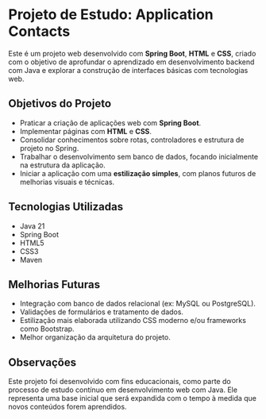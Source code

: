 # Projeto de Estudo: Application Contacts

Este é um projeto web desenvolvido com **Spring Boot**, **HTML** e **CSS**, criado com o objetivo de aprofundar o aprendizado em desenvolvimento backend com Java e explorar a construção de interfaces básicas com tecnologias web.

## Objetivos do Projeto

- Praticar a criação de aplicações web com **Spring Boot**.
- Implementar páginas com **HTML** e **CSS**.
- Consolidar conhecimentos sobre rotas, controladores e estrutura de projeto no Spring.
- Trabalhar o desenvolvimento sem banco de dados, focando inicialmente na estrutura da aplicação.
- Iniciar a aplicação com uma **estilização simples**, com planos futuros de melhorias visuais e técnicas.

## Tecnologias Utilizadas

- Java 21
- Spring Boot
- HTML5
- CSS3
- Maven

## Melhorias Futuras

- Integração com banco de dados relacional (ex: MySQL ou PostgreSQL).
- Validações de formulários e tratamento de dados.
- Estilização mais elaborada utilizando CSS moderno e/ou frameworks como Bootstrap.
- Melhor organização da arquitetura do projeto.

## Observações

Este projeto foi desenvolvido com fins educacionais, como parte do processo de estudo contínuo em desenvolvimento web com Java. Ele representa uma base inicial que será expandida com o tempo à medida que novos conteúdos forem aprendidos.
